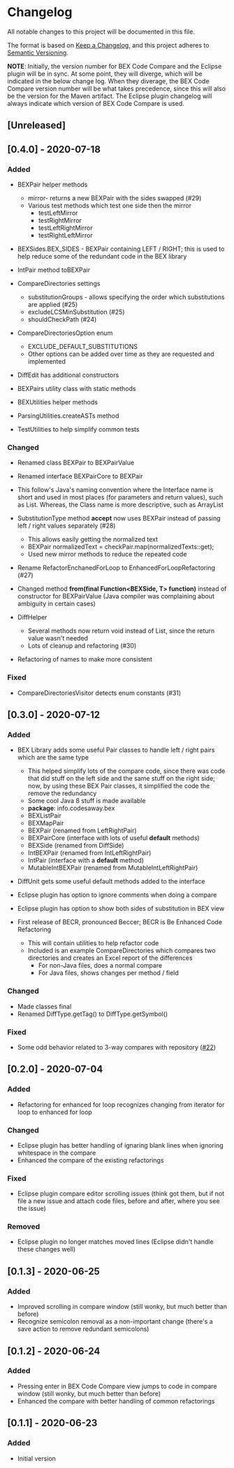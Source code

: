 # Changelog
All notable changes to this project will be documented in this file.

The format is based on [Keep a Changelog](https://keepachangelog.com/en/1.0.0/),
and this project adheres to [Semantic Versioning](https://semver.org/spec/v2.0.0.html).

**NOTE**: Initially, the version number for BEX Code Compare and the Eclipse plugin will be in sync. At some point, they will diverge, which will be indicated in the below change log. When they diverage, the BEX Code Compare version number will be what takes precedence, since this will also be the version for the Maven artifact. The Eclipse plugin changelog will always indicate which version of BEX Code Compare is used.

## [Unreleased]

## [0.4.0] - 2020-07-18
### Added
* BEXPair helper methods
  * mirror- returns a new BEXPair with the sides swapped (#29)
  * Various test methods which test one side then the mirror
    * testLeftMirror
    * testRightMirror
    * testLeftRightMirror
    * testRightLeftMirror

* BEXSides.BEX_SIDES - BEXPair<BEXSide> containing LEFT / RIGHT; this is used to help reduce some of the redundant code in the BEX library

* IntPair method toBEXPair

* CompareDirectories settings
  * substitutionGroups - allows specifying the order which substitutions are applied (#25)
  * excludeLCSMinSubstitution (#25)
  * shouldCheckPath (#24)

* CompareDirectoriesOption enum
  * EXCLUDE_DEFAULT_SUBSTITUTIONS
  * Other options can be added over time as they are requested and implemented

* DiffEdit has additional constructors

* BEXPairs utility class with static methods

* BEXUtilities helper methods

* ParsingUtilities.createASTs method

* TestUtilities to help simplify common tests

### Changed
* Renamed class BEXPair to BEXPairValue
* Renamed interface BEXPairCore to BEXPair
* This follow's Java's naming convention where the Interface name is short and used in most places (for parameters and return values), such as List. Whereas, the Class name is more descriptive, such as ArrayList

* SubstitutionType method **accept** now uses BEXPair instead of passing left / right values separately (#28)
  * This allows easily getting the normalized text
  * BEXPair<String> normalizedText = checkPair.map(normalizedTexts::get);
  * Used new mirror methods to reduce the repeated code

* Rename RefactorEnchanedForLoop to EnhancedForLoopRefactoring (#27)

* Changed method **from(final Function<BEXSide, T> function)**  instead of constructor for BEXPairValue (Java compiler was complaining about ambiguity in certain cases)

* DiffHelper
  * Several methods now return void instead of List, since the return value wasn't needed
  * Lots of cleanup and refactoring (#30)

* Refactoring of names to make more consistent

### Fixed
* CompareDirectoriesVisitor detects enum constants (#31)

## [0.3.0] - 2020-07-12
### Added
* BEX Library adds some useful Pair classes to handle left / right pairs which are the same type 
  * This helped simplify lots of the compare code, since there was code that did stuff on the left side and the same stuff on the right side; now, by using these BEX Pair classes, it simplified the code the remove the redundancy
  * Some cool Java 8 stuff is made available
  * **package**: info.codesaway.bex
  * BEXListPair
  * BEXMapPair
  * BEXPair (renamed from LeftRightPair)
  * BEXPairCore (interface with lots of useful **default** methods)
  * BEXSide (renamed from DiffSide)
  * IntBEXPair (renamed from IntLeftRightPair)
  * IntPair (interface with a **default** method)
  * MutableIntBEXPair (renamed from MutableIntLeftRightPair)
  
* DiffUnit gets some useful default methods added to the interface

* Eclipse plugin has option to ignore comments when doing a compare
* Eclipse plugin has option to show both sides of substitution in BEX view

* First release of BECR, pronounced  Beccer; BECR is Be Enhanced Code Refactoring
  * This will contain utilities to help refactor code
  * Included is an example CompareDirectories which compares two directories and creates an Excel report of the differences
    * For non-Java files, does a normal compare
    * For Java files, shows changes per method / field
  
### Changed
* Made classes final
* Renamed DiffType.getTag() to DiffType.getSymbol()

### Fixed
* Some odd behavior related to 3-way compares with repository ([#22](https://github.com/CodesAway/BEXCodeCompare/issues/22))

## [0.2.0] - 2020-07-04
### Added
* Refactoring for enhanced for loop recognizes changing from iterator for loop to enhanced for loop
### Changed
* Eclipse plugin has better handling of ignaring blank lines when ignoring whitespace in the compare
* Enhanced the compare of the existing refactorings
### Fixed
* Eclipse plugin compare editor scrolling issues (think got them, but if not file a new issue and attach code files, before and after, where you see the issue)
### Removed
* Eclipse plugin no longer matches moved lines (Eclipse didn't handle these changes well)

## [0.1.3] - 2020-06-25
### Added
*	Improved scrolling in compare window (still wonky, but much better than before)
*	Recognize semicolon removal as a non-important change (there's a save action to remove redundant semicolons)

## [0.1.2] - 2020-06-24
### Added
*	Pressing enter in BEX Code Compare view jumps to code in compare window (still wonky, but much better than before)
*	Enhanced the compare with better handling of common refactorings

## [0.1.1] - 2020-06-23
### Added
* Initial version
